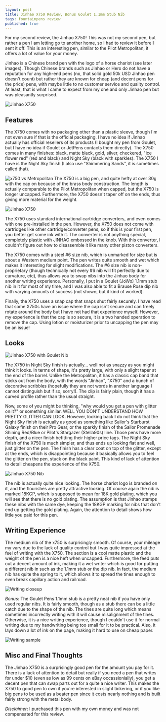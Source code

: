 ```yaml
---
layout: post
title: Jinhao X750 Review, Bonus Goulet 1.1mm Stub Nib
tags: fountainpens review
published: true
---
```


For my second review, the Jinhao X750!  This was not my second pen, but rather a pen I am letting go to another home, so I had to review it before I sent it off.  This is an interesting pen, similar to the Pilot Metropolitan, it offers a lot of value for your money.

Jinhao is a Chinese brand pen with the logo of a horse chariot (see later images).  Though Chinese brands such as Jinhao or Hero do not have a reputation for any high-end pens (no, that solid gold 50k USD Jinhao pen doesn't count) but rather they are known for cheap (and decent pens for the price) pens, with maybe little to no customer service and quality control.  At least, that is what I came to expect from my one and only Jinhao pen but was pleasantly surprised.

![Jinhao X750](/assets/posts/jinhao-x750-review-img/body.jpg)

## Features

The X750 comes with no packaging other than a plastic sleeve, though I'm not even sure if that is the official packaging.  I have no idea if Jinhao actually has official resellers of its products (I bought my pen from Goulet, but I have no idea if Goulet or JetPens contacts them directly).  The X750 comes in many finishes:  black, matte black, gold, silver, checkered, "ice flower red" (red and black) and Night Sky (black with sparkles).  The X750 I have is the Night Sky finish (I also use "Shimmering Sands", it is sometimes called that).

![x750 vs Metropolitan](/assets/posts/jinhao-x750-review-img/x750-w-metro.jpg)
The X750 is a big pen, and quite hefty at over 30g with the cap on because of the brass body construction.  The length is actually comparable to the Pilot Metropolitan when capped, but the X750 is longer uncapped.  Furthermore, the X750 doesn't taper off on the ends, thus giving more material for the weight.

![Jinhao X750](/assets/posts/jinhao-x750-review-img/converter.jpg)

The X750 uses standard international cartridge converters, and even comes with one pre-installed in the pen.  However, the X750 does not come with cartridges like other cartridge/converter pens, so if this is your first pen, you better get some ink with it.  The converter is not anything special, completely plastic with JINHAO embossed in the knob.  With this converter, I couldn't figure out how to disassemble it like many other piston converters.

The X750 comes with a steel #6 size nib, which is unmarked for size but is about a Western medium point.  The pen writes quite smooth and wet which makes it interesting for slight modifications.  The #6 size nib is non-proprietary (though technically not every #6 nib will fit perfectly due to curvature, etc), thus allows you to swap nibs into the Jinhao body for another writing experience.  Personally, I put in a Goulet (JoWo) 1.1mm stub nib in it for most of my time, and I was also able to fit a Brause Rose dip nib with varying amounts of success (not shown, but it kind of worked).

Finally, the X750 uses a snap cap that snaps shut fairly securely.  I have read that some X750s have an issue where the cap isn't secure and can freely rotate around the body but I have not had that experience myself.  However, my experience is that the cap is so secure, it is a two handed operation to remove the cap. Using lotion or moisturizer prior to uncapping the pen may be an issue!

## Looks

![Jinhao X750 with Goulet Nib](/assets/posts/jinhao-x750-review-img/pen-with-stub.jpg)

The X750 in Night Sky finish is actually... well not as snazzy as you might think it looks. In terms of shape, it's pretty large, with only a slight taper at the end of the barrel.  Unlike the Metropolitan, it has a classic cap band that sticks out from the body, with the words "Jinhao", "X750" and a bunch of decorative scribbles (hopefully they are not words in another language I cannot distinguish but if so, sorry!).  The clip is fairly plain, though it has a curved profile rather than the usual straight.

Now, some of you might be thinking, "why would you get a pen with glitter on it?" or something similar.  WELL YOU DON'T UNDERSTAND HOW PRETTY GLITTER CAN LOOK.  However, looking back I do not think that the Night Sky finish is actually as good as something like Sailor's Starburst Galaxy finish on their Pro Gear, or the sparkly finish of the Sailor Promenade Shining Red/Blue or Pilot's Stargazer (Stella90s) line.  Those pens have more depth, and a nicer finish befitting their higher price tags.  The Night Sky finish of the X750 is much simpler, and thus ends up looking flat and well, just glitter on the pen.  The finish has a clear coat on top of the glitter, except at the ends, which is disappointing because it basically allows you to feel the glitter on the pen, stuck on the black paint.  This kind of lack of attention to detail cheapens the experience of the X750.

![Jinhao X750 Nib](/assets/posts/jinhao-x750-review-img/nib.jpg)

The nib is actually quite nice looking.  The horse chariot logo is branded on it, and the flourishes are pretty attractive looking. Of course again the nib is marked 18KGP, which is supposed to mean for 18K gold plating, which you will see that there is no gold plating.  The assumption is that Jinhao stamps these nibs with the same dye, keeping the 18KGP marking for nibs that don't end up getting the gold plating.  Again, the attention to detail shows how little you paid for this pen.

## Writing Experience

The medium nib of the x750 is surprisingly smooth.  Of course, your mileage my vary due to the lack of quality control but I was quite impressed at the feel of writing with the X750.  The section is a cool matte plastic and the weight of the pen is a nice heft when uncapped.  Furthermore, the feed puts out a decent amount of ink, making it a wet writer which is good for putting a different nib in such as the 1.1mm stub or the dip nib.  In fact, the medium nib has quite the spring to it, which allows it to spread the tines enough to even break capillary action and railroad.

![Writing closeup](/assets/posts/jinhao-x750-review-img/writing-closeup.jpg)

*Bonus*: The Goulet Pens 1.1mm stub is a pretty neat nib if you have only used regular nibs.  It is fairly smooth, though as a stub there can be a little catch due to the shape of the nib.  The tines are quite long which means sometimes incorrectly writing with it will cause misalignment of the tines.  Otherwise, it is a nice writing experience, though I couldn't use it for normal writing due to my handwriting being too small for it to be practical.  Also, it lays down a lot of ink on the page, making it hard to use on cheap paper.

![Writing sample](/assets/posts/jinhao-x750-review-img/writing-sample.jpg)

## Misc and Final Thoughts

The Jinhao X750 is a surprisingly good pen for the amount you pay for it.  There is a lack of attention to detail but really if you need a pen that writes for under $10 (even as low as 99 cents on eBay occassionially), you get a decent pen that can swap parts out for a quite a nice writer.  This makes the X750 to good pen to own if you're interested in slight tinkering, or if you like big pens to be used as a beater pen since it costs nearly nothing and is built fairly strong with the metal body.

*Disclaimer*: I purchased this pen with my own money and was not compensated for this review.
